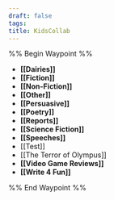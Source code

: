 ```yaml
---
draft: false
tags:
title: KidsCollab
---
```

%% Begin Waypoint %%
- **[[Dairies]]**
- **[[Fiction]]**
- **[[Non-Fiction]]**
- **[[Other]]**
- **[[Persuasive]]**
- **[[Poetry]]**
- **[[Reports]]**
- **[[Science Fiction]]**
- **[[Speeches]]**
- [[Test]]
- [[The Terror of Olympus]]
- **[[Video Game Reviews]]**
- **[[Write 4 Fun]]**

%% End Waypoint %%

